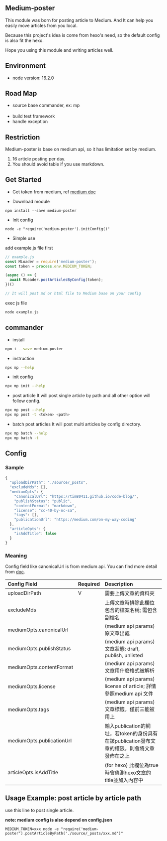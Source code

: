 ## Medium-poster
This module was born for posting article to Medium. And It can help you easily move articles from you local.

Because this project's idea is come from hexo's need, so the default config is also fit the hexo.

Hope you using this module and writing articles well.

## Environment
- node version: 16.2.0

## Road Map
- source base commander, ex: mp <source> <action> <option>
- build test framework
- handle exception

## Restriction
Medium-poster is base on medium api, so it has limitation set by medium.

1. 16 article posting per day.
2. You should avoid table if you use markdown.

## Get Started
- Get token from medium, ref [medium doc](https://github.com/Medium/medium-api-docs#21-self-issued-access-tokens)

- Download module
```
npm install --save medium-poster
```

- Init config
```
node -e "require('medium-poster').initConfig()"
```

- Simple use

add example.js file first
```js
// example.js
const MLoader = require('medium-poster');
const token = process.env.MEDIUM_TOKEN;

(async () => {
  await MLoader.postArticlesByConfig(token);
})()

// It will post md or html file to Medium base on your config
```

exec js file
```bash
node example.js
```

## commander
- install
```bash
npm i --save medium-poster
```

- instruction
```bash
npx mp --help
```

- init config
```bash
npx mp init --help
```

- post article
It will post single article by path and all other option will follow config.
```bash
npx mp post --help
npx mp post -t <token> <path>
```

- batch post articles
It will post multi articles by config directory.
```bash
npx mp batch --help
npx mp batch -t
```

## Config
### Sample
```javascript
{
  "uploadDirPath": "./source/_posts",
  "excludeMds": [],
  "mediumOpts": {
    "canonicalUrl": "https://tim80411.github.io/code-blog/",
    "publishStatus": "public",
    "contentFormat": "markdown",
    "license": "cc-40-by-nc-sa",
    "tags": [],
    "publicationUrl": "https://medium.com/on-my-way-coding"
  },
  "articleOpts": {
    "isAddTitle": false
  }
}
```
### Meaning
Config field like canonicalUrl is from medium api.
You can find more detail from [doc](https://github.com/Medium/medium-api-docs#creating-a-post).

| Config Field              | Required | Description                                                                                 |
| :------------------------ | -------- | :------------------------------------------------------------------------------------------ |
| uploadDirPath             | V        | 需要上傳文章的資料夾                                                                        |
| excludeMds                |          | 上傳文章時排除此欄位包含的檔案名稱; 需包含副檔名                                            |
| mediumOpts.canonicalUrl   |          | (medium api params) 原文章出處                                                              |
| mediumOpts.publishStatus  |          | (medium api params) 文章狀態: draft, publish, unlisted                                      |
| mediumOpts.contentFormat  |          | (medium api params) 文章用什麼格式被解析                                                    |
| mediumOpts.license        |          | (medium api params) license of article;  詳情參照medium api 文件                            |
| mediumOpts.tags           |          | (medium api params) 文章標籤，僅前三能被用上                                                |
| mediumOpts.publicationUrl |          | 輸入publication的網址，若token的身份具有在該publication發布文章的權限，則會將文章發佈在之上 |
| articleOpts.isAddTitle    |          | (for hexo) 此欄位為true時會偵測hexo文章的title並加入內容中                                  |

## Usage Example: post article by article path
use this line to post single article.

**note: medium config is also depend on config.json**

```shell
MEDIUM_TOKEN=xxx node -e "require('medium-poster').postArticleByPath('./source/_posts/xxx.md')"
```
